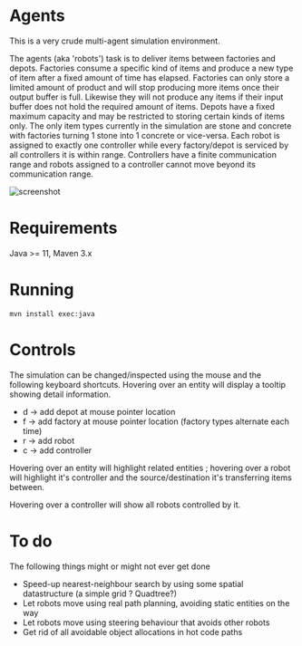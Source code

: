 # Agents

This is a very crude multi-agent simulation environment.

The agents (aka 'robots') task is to deliver items between factories and depots. Factories consume a specific kind of items and produce a new type of item after a fixed amount of time has elapsed. Factories can only store a limited amount of product and will stop producing more items once their output buffer is full. Likewise they will not produce any items if their input buffer does not hold the required amount of items.
Depots have a fixed maximum capacity and may be restricted to storing certain kinds of items only. The only item types currently in the simulation are stone and concrete with factories turning 1 stone into 1 concrete or vice-versa. Each robot is assigned to exactly one controller while every factory/depot is serviced by all controllers it is within range. Controllers have a finite communication range and robots assigned to a controller cannot move beyond its communication range. 

![screenshot](https://raw.githubusercontent.com/toby1984/sim/master/agents.gif)

# Requirements

Java >= 11, Maven 3.x

# Running

    mvn install exec:java

# Controls

The simulation can be changed/inspected using the mouse and the following keyboard shortcuts. Hovering over an entity will display a tooltip showing detail information.

 * d -> add depot at mouse pointer location
 * f -> add factory at mouse pointer location (factory types alternate each time)
 * r -> add robot
 * c -> add controller
 
Hovering over an entity will highlight related entities ; hovering over a robot will highlight it's controller and the source/destination it's transferring items between.

Hovering over a controller will show all robots controlled by it. 

# To do

The following things might or might not ever get done 

* Speed-up nearest-neighbour search by using some spatial datastructure (a simple grid ? Quadtree?)
* Let robots move using real path planning, avoiding static entities on the way
* Let robots move using steering behaviour that avoids other robots
* Get rid of all avoidable object allocations in hot code paths
